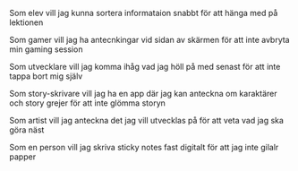 Som elev 
vill jag kunna sortera informataion snabbt 
för att hänga med på lektionen

Som gamer 
vill jag ha antecnkingar vid sidan av skärmen 
för att inte avbryta min gaming session

Som utvecklare
vill jag komma ihåg vad jag höll på med senast 
för att inte tappa bort mig själv

Som story-skrivare 
vill jag ha en app där jag kan anteckna om karaktärer och story grejer 
för att inte glömma storyn

Som artist 
vill jag anteckna det jag vill utvecklas på
för att veta vad jag ska göra näst

Som en person
vill jag skriva sticky notes fast digitalt
för att jag inte gilalr papper